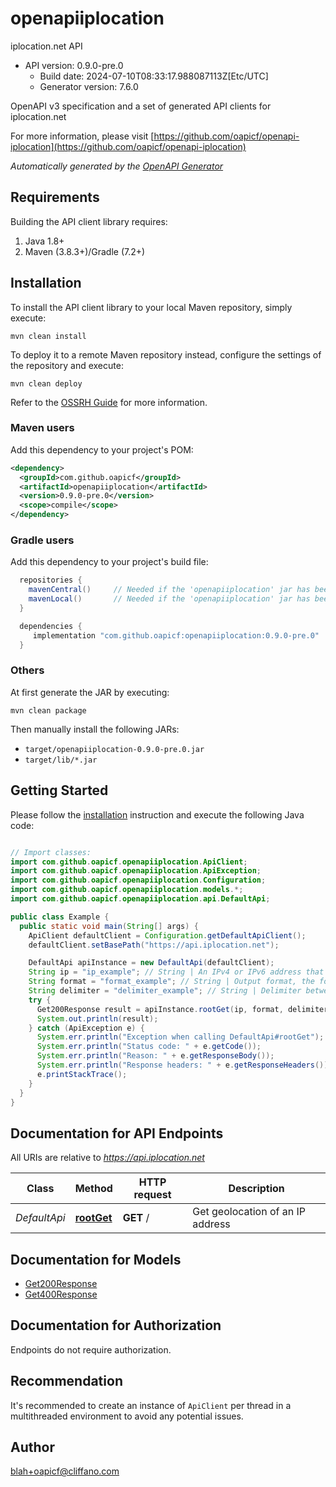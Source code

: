 # openapiiplocation

iplocation.net API
- API version: 0.9.0-pre.0
  - Build date: 2024-07-10T08:33:17.988087113Z[Etc/UTC]
  - Generator version: 7.6.0

OpenAPI v3 specification and a set of generated API clients for iplocation.net

  For more information, please visit [https://github.com/oapicf/openapi-iplocation](https://github.com/oapicf/openapi-iplocation)

*Automatically generated by the [OpenAPI Generator](https://openapi-generator.tech)*


## Requirements

Building the API client library requires:
1. Java 1.8+
2. Maven (3.8.3+)/Gradle (7.2+)

## Installation

To install the API client library to your local Maven repository, simply execute:

```shell
mvn clean install
```

To deploy it to a remote Maven repository instead, configure the settings of the repository and execute:

```shell
mvn clean deploy
```

Refer to the [OSSRH Guide](http://central.sonatype.org/pages/ossrh-guide.html) for more information.

### Maven users

Add this dependency to your project's POM:

```xml
<dependency>
  <groupId>com.github.oapicf</groupId>
  <artifactId>openapiiplocation</artifactId>
  <version>0.9.0-pre.0</version>
  <scope>compile</scope>
</dependency>
```

### Gradle users

Add this dependency to your project's build file:

```groovy
  repositories {
    mavenCentral()     // Needed if the 'openapiiplocation' jar has been published to maven central.
    mavenLocal()       // Needed if the 'openapiiplocation' jar has been published to the local maven repo.
  }

  dependencies {
     implementation "com.github.oapicf:openapiiplocation:0.9.0-pre.0"
  }
```

### Others

At first generate the JAR by executing:

```shell
mvn clean package
```

Then manually install the following JARs:

* `target/openapiiplocation-0.9.0-pre.0.jar`
* `target/lib/*.jar`

## Getting Started

Please follow the [installation](#installation) instruction and execute the following Java code:

```java

// Import classes:
import com.github.oapicf.openapiiplocation.ApiClient;
import com.github.oapicf.openapiiplocation.ApiException;
import com.github.oapicf.openapiiplocation.Configuration;
import com.github.oapicf.openapiiplocation.models.*;
import com.github.oapicf.openapiiplocation.api.DefaultApi;

public class Example {
  public static void main(String[] args) {
    ApiClient defaultClient = Configuration.getDefaultApiClient();
    defaultClient.setBasePath("https://api.iplocation.net");

    DefaultApi apiInstance = new DefaultApi(defaultClient);
    String ip = "ip_example"; // String | An IPv4 or IPv6 address that you would like to lookup.
    String format = "format_example"; // String | Output format, the following formats are supported: plain xml json jsonp php csv serialized
    String delimiter = "delimiter_example"; // String | Delimiter between proxies. Can be used only with format plain. The following types are supported: 1 for \"\\n\", 2 for \"<br>\".
    try {
      Get200Response result = apiInstance.rootGet(ip, format, delimiter);
      System.out.println(result);
    } catch (ApiException e) {
      System.err.println("Exception when calling DefaultApi#rootGet");
      System.err.println("Status code: " + e.getCode());
      System.err.println("Reason: " + e.getResponseBody());
      System.err.println("Response headers: " + e.getResponseHeaders());
      e.printStackTrace();
    }
  }
}

```

## Documentation for API Endpoints

All URIs are relative to *https://api.iplocation.net*

Class | Method | HTTP request | Description
------------ | ------------- | ------------- | -------------
*DefaultApi* | [**rootGet**](docs/DefaultApi.md#rootGet) | **GET** / | Get geolocation of an IP address


## Documentation for Models

 - [Get200Response](docs/Get200Response.md)
 - [Get400Response](docs/Get400Response.md)


<a id="documentation-for-authorization"></a>
## Documentation for Authorization

Endpoints do not require authorization.


## Recommendation

It's recommended to create an instance of `ApiClient` per thread in a multithreaded environment to avoid any potential issues.

## Author

blah+oapicf@cliffano.com


